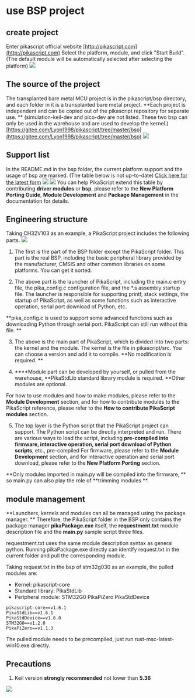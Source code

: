# use BSP project
## create project
Enter pikascript official website [http://pikascript.com](http://pikascript.com)
Select the platform, module, and click "Start Build".
(The default module will be automatically selected after selecting the platform)
![](assets/1644129110261-049ad5bb-21af-40e2-9533-a1c8c86790f1.png)

## The source of the project
The transplanted bare metal MCU project is in the pikascript/bsp directory, and each folder in it is a transplanted bare metal project.
**Each project is independent and can be copied out of the pikascript repository for separate use. **
(simulation-keil-dev and pico-dev are not listed. These two bsp can only be used in the warehouse and are used to develop the kernel.)
[https://gitee.com/Lyon1998/pikascript/tree/master/bsp](https://gitee.com/Lyon1998/pikascript/tree/master/bsp)
![](assets/1638605947761-93b30636-099f-4c7c-a432-6aae5e2d8b53.png)

## Support list
In the README.md in the bsp folder, the current platform support and the usage of bsp are marked.
(The table below is not up-to-date)
[Click here for the latest form](https://gitee.com/Lyon1998/pikascript#2%E5%B9%B3%E5%8F%B0%E6%94%AF%E6%8C%81%E5%88%97%E8%A1%A8)
![](assets/1639629972025-ca8fdf74-5dc2-472e-8497-5bc163bccdf4.png)
![](assets/1639629981607-43c6b771-34bf-45ac-9a66-8604f705ddff.png)
You can help PikaScript extend this table by contributing **driver modules** or **bsp**, please refer to the **New Platform Porting Guide**, **Module Development** and **Package Management** in the documentation for details.

## Engineering structure
Taking CH32V103 as an example, a PikaScript project includes the following parts.
![](assets/1638631568309-cbc19553-75be-4915-900a-72fe700b4d16.png)

1. The first is the part of the BSP folder except the PikaScript folder. This part is the real BSP, including the basic peripheral library provided by the manufacturer, CMSIS and other common libraries on some platforms. You can get it sorted.




2. The above part is the launcher of PikaScript, including the main.c entry file, the pika_config.c configuration file, and the *.s assembly startup file. The launcher is responsible for supporting printf, stack settings, the startup of PikaScript, as well as some functions such as interactive operation, serial port download of Python, etc.

**pika_config.c is used to support some advanced functions such as downloading Python through serial port. PikaScript can still run without this file. **
​


3. The above is the main part of PikaScript, which is divided into two parts: the kernel and the module. The kernel is the file in pikascript/src. You can choose a version and add it to compile. **No modification is required. **



4. **​**Module part can be developed by yourself, or pulled from the warehouse, **PikaStdLib standard library module is required. **Other modules are optional.

For how to use modules and how to make modules, please refer to the **Module Development** section, and for how to contribute modules to the PikaScript reference, please refer to the **How ​​to contribute PikaScript modules** section.
​


5. The top layer is the Python script that the PikaScript project can support. The Python script can be directly interpreted and run. There are various ways to load the script, including **pre-compiled into firmware, interactive operation, serial port download of Python scripts**, etc., pre-compiled For firmware, please refer to the **Module Development** section, and for interactive operation and serial port download, please refer to the **New Platform Porting** section.

**Only modules imported in main.py will be compiled into the firmware, ** so main.py can also play the role of **trimming modules **.

## module management
**Launchers, kernels and modules can all be managed using the package manager. **
Therefore, the PikaScript folder in the BSP only contains the package manager **pikaPackage.exe** itself, the **requestment.txt** module description file and the **main.py** sample script three files.
​

requestment.txt uses the same module description syntax as general python. Running pikaPackage.exe directly can identify request.txt in the current folder and pull the corresponding module.
​

Taking request.txt in the bsp of stm32g030 as an example, the pulled modules are:

- Kernel: pikascript-core
- Standard library: PikaStdLib
- Peripheral module: STM32G0 PikaPiZero PikaStdDevice
````
pikascript-core==v1.6.1
PikaStdLib==v1.6.1
PikaStdDevice==v1.6.0
STM32G0==v1.2.0
PikaPiZero==v1.1.3
````
The pulled module needs to be precompiled, just run rust-msc-latest-win10.exe directly.
## Precautions

1. Keil version **strongly recommended** not lower than **5.36**

![](assets/1641372084863-db6426eb-b3cc-454d-b14a-5338818d01aa.png)
